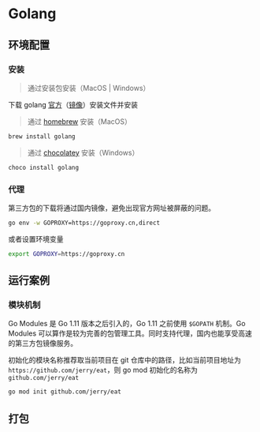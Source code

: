 # Golang

## 环境配置

### 安装

> 通过安装包安装（MacOS | Windows）

下载 golang [官方](https://golang.org)（[镜像](https://golang.google.cn/)）安装文件并安装

> 通过 [homebrew](https://brew.sh/) 安装（MacOS）

```bash
brew install golang
```

> 通过 [chocolatey](https://chocolatey.org/) 安装（Windows）

```bash
choco install golang
```

### 代理

第三方包的下载将通过国内镜像，避免出现官方网址被屏蔽的问题。

```bash
go env -w GOPROXY=https://goproxy.cn,direct
```

或者设置环境变量

```bash
export GOPROXY=https://goproxy.cn
```

## 运行案例

### 模块机制

Go Modules 是 Go 1.11 版本之后引入的，Go 1.11 之前使用 `$GOPATH` 机制。Go Modules 可以算作是较为完善的包管理工具。同时支持代理，国内也能享受高速的第三方包镜像服务。

初始化的模块名称推荐取当前项目在 git 仓库中的路径，比如当前项目地址为`https://github.com/jerry/eat`，则 go mod 初始化的名称为`github.com/jerry/eat`

```bash
go mod init github.com/jerry/eat
```

## 打包
